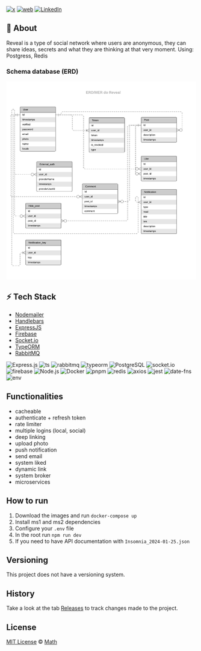 [![x](https://img.shields.io/badge/x-000000?style=for-the-badge&logo=x&logoColor=white)](https://twitter.com/t_h_e_u) [![web](https://img.shields.io/badge/web-000000?style=for-the-badge&logo=web&logoColor=white)](https://t-heu.github.io/) [![LinkedIn](https://img.shields.io/badge/LinkedIn-0A66C2?style=for-the-badge&logo=LinkedIn&logoColor=white)](https://www.linkedin.com/in/matheusgbatista/)

## 📄 About
Reveal is a type of social network where users are anonymous, they can share ideas, secrets and what they are thinking at that very moment. Using: Postgress, Redis

### Schema database (ERD)
<p align="center">
  <img alt="schema_database" src="/docs/erd.png" width="650" />
</p>

## ⚡ Tech Stack
- [Nodemailer](https://nodemailer.com/)
- [Handlebars](https://handlebarsjs.com/)
- [ExpressJS](https://expressjs.com/)
- [Firebase](https://firebase.google.com/)
- [Socket.io](https://socket.io/)
- [TypeORM](https://typeorm.io/)
- [RabbitMQ](https://www.rabbitmq.com/)

![Express.js](https://img.shields.io/badge/Express.js-000000?style=for-the-badge&logo=express&logoColor=white)
![ts](https://img.shields.io/badge/TypeScript-3178C6?style=for-the-badge&logo=TypeScript&logoColor=white)
![rabbitmq](https://img.shields.io/badge/RabbitMQ-FF6600?style=for-the-badge&logo=rabbitmq&logoColor=white)
![typeorm](https://img.shields.io/badge/TypeORM-FE0803?style=for-the-badge&logo=typeorm&logoColor=white)
![PostgreSQL](https://img.shields.io/badge/PostgreSQL-336791?style=for-the-badge&logo=postgresql&logoColor=white)
![socket.io](https://img.shields.io/badge/Socket.io-010101?style=for-the-badge&logo=socket.io&logoColor=white)
![firebase](https://img.shields.io/badge/Firebase-DD2C00?style=for-the-badge&logo=firebase&logoColor=white)
![Node.js](https://img.shields.io/badge/Node.js-43853D?style=for-the-badge&logo=node.js&logoColor=white)
![Docker](https://img.shields.io/badge/Docker-2496ED?style=for-the-badge&logo=docker&logoColor=white)
![pnpm](https://img.shields.io/badge/pnpm-F69220?style=for-the-badge&logo=pnpm&logoColor=white)
![redis](https://img.shields.io/badge/Redis-FF4438?style=for-the-badge&logo=redis&logoColor=white)
![axios](https://img.shields.io/badge/Axios-5A29E4?style=for-the-badge&logo=axios&logoColor=white)
![jest](https://img.shields.io/badge/Jest-C21325?style=for-the-badge&logo=jest&logoColor=white)
![date-fns](https://img.shields.io/badge/date%20fns-770C56?style=for-the-badge&logo=date-fns&logoColor=white)
![env](https://img.shields.io/badge/.ENV-ECD53F?style=for-the-badge&logo=.env&logoColor=white)

## Functionalities
<ul>
  <li>cacheable</li>
  <li>authenticate + refresh token</li>
  <li>rate limiter</li>
  <li>multiple logins (local, social)</li>
  <li>deep linking</li>
  <li>upload photo</li>
  <li>push notification</li>
  <li>send email</li>
  <li>system liked</li>
  <li>dynamic link</li>
  <li>system broker</li>
  <li>microservices</li>
</ul>

## How to run

1. Download the images and run `docker-compose up`
2. Install ms1 and ms2 dependencies
3. Configure your `.env` file
4. In the root run `npm run dev`
5. If you need to have API documentation with `Insomnia_2024-01-25.json`

## Versioning
This project does not have a versioning system.

## History
Take a look at the tab [Releases](https://github.com/t-heu/backend_reveal/releases) to track changes made to the project.

## License
[MIT License](./LICENSE) © [Math](https://github.com/t-heu/)
